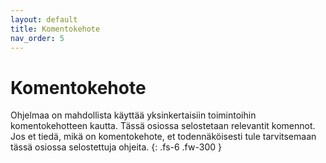 ```yaml
---
layout: default
title: Komentokehote
nav_order: 5
---
```


# Komentokehote

Ohjelmaa on mahdollista käyttää yksinkertaisiin toimintoihin komentokehotteen kautta. Tässä osiossa selostetaan relevantit komennot. Jos et tiedä, mikä on komentokehote, et todennäköisesti tule tarvitsemaan tässä osiossa selostettuja ohjeita.
{: .fs-6 .fw-300 }
